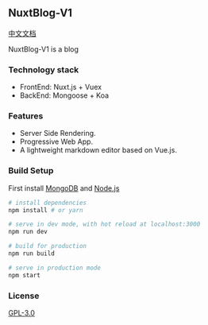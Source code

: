 
## NuxtBlog-V1

[中文文档](https://github.com/LDQ-first/NuxtBlog-V1/blob/master/README.zh-cn.md)

NuxtBlog-V1 is a blog

### Technology stack

- FrontEnd: Nuxt.js + Vuex
- BackEnd: Mongoose + Koa

### Features

- Server Side Rendering.
- Progressive Web App.
- A lightweight markdown editor based on Vue.js.

### Build Setup

First install [MongoDB](https://www.mongodb.com/download-center?jmp=nav#community) and [Node.js](https://nodejs.org/en/)

``` bash
# install dependencies
npm install # or yarn

# serve in dev mode, with hot reload at localhost:3000
npm run dev

# build for production
npm run build

# serve in production mode
npm start
```

### License

[GPL-3.0](https://choosealicense.com/licenses/gpl-3.0/)
